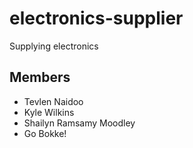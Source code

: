 # electronics-supplier
Supplying electronics

## Members

- Tevlen Naidoo
- Kyle Wilkins
- Shailyn Ramsamy Moodley
- Go Bokke!
